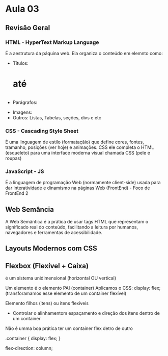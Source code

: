 # Aula 03

## Revisão Geral

### HTML - HyperText Markup Language
É a aestrutura da páquina web. Ela organiza o conteúdo em elemnto como:
- Títulos: <h1> até <h6>
- Parágrafos: <p>
- Imagens: <img> 
- Outros: Listas, Tabelas, seções, divs e etc

### CSS - Cascading Style Sheet
É uma linguagem de estilo (formataçãio) que define cores, fontes, tramanho, posições (ver hoje) e animações.
CSS ele completa o HTML (esqueleto) para uma interface moderna visual chamada CSS (pele e roupas)

### JavaScript - JS
É a linguagem de programação Web (normamente client-side) usada para dar interatividade e dinamismo na páginas Web (FrontEnd) - 
Foco de FrontEnd 2

## Web Semância
A Web Semântica é a prática de usar tags HTML que representam o significado real do conteúdo, facilitando a leitura por humanos, navegadores e ferramentas de acessibilidade.

## Layouts Modernos com CSS

## Flexbox (Flexível + Caixa)
é um sistema unidimensional (horizontal OU vertical)

Um elemento é o elemento PAI (container)
Aplicamos o CSS: display: flex; (transforamamos esse elemento de um container flexível)

Elemento filhos (itens) ou itens flexíveis 
- Controlar o alinhamentom espaçamento e direção dos itens dentro de um container

Não é umma boa prática ter um container flex detro de outro


.container {
    display: flex;
}

flex-direction: column;